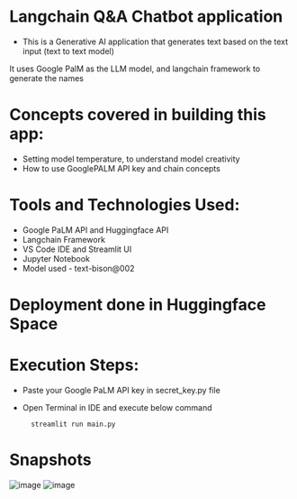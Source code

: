 # Langchain Q&A Chatbot application
- This is a Generative AI application that generates text based on the text input (text to text model)

It uses Google PalM as the LLM model, and langchain framework to generate the names

# Concepts covered in building this app:
 - Setting model temperature, to understand model creativity
 - How to use GooglePALM API key and chain concepts
   
# Tools and Technologies Used:
- Google PaLM API and Huggingface API
- Langchain Framework
- VS Code IDE and Streamlit UI
- Jupyter Notebook
- Model used - text-bison@002

# Deployment done in Huggingface Space

# Execution Steps:
 - Paste your Google PaLM API key in secret_key.py file
 - Open Terminal in IDE and execute below command


         streamlit run main.py

# Snapshots
![image](https://github.com/Vivek-data-scientist/Langchain-Chatbot/assets/103434910/b93d2b66-ddc5-4b5c-ab65-d820a4c7af25)
![image](https://github.com/Vivek-data-scientist/Langchain-Chatbot/assets/103434910/85ddc1de-7353-4334-a198-05d54d42076f)


